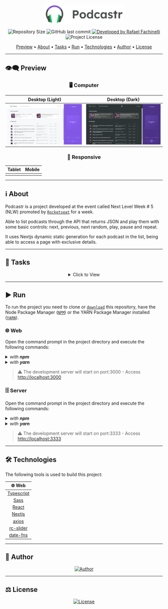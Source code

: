 <p align="center">
  <img alt="Podcastr" src=".github/banner.svg" width="250px"/>
</p>

<p align="center"> 
  <img alt="Repository Size" src="https://img.shields.io/github/repo-size/rafaelfachinelli/podcastr?color=9f75ff&style=for-the-badge">
  <img alt="GitHub last commit" src="https://img.shields.io/github/last-commit/rafaelfachinelli/podcastr?color=9f75ff&style=for-the-badge">
  <a href="https://github.com/rafaelfachinelli">
    <img alt="Developed by Rafael Fachinelli" src="https://img.shields.io/badge/Developer-Rafael_Fachinelli-%9f75ff?color=9f75ff&style=for-the-badge">
  </a>
  <img alt="Project License" src="https://img.shields.io/github/license/rafaelfachinelli/podcastr?color=9f75ff&style=for-the-badge"/>
</p>

<p align="center">
 <a href="#eye_speech_bubble-preview">Preview</a> •
 <a href="#information_source-about">About</a> •
 <a href="#memo-tasks">Tasks</a> •
 <a href="#arrow_forward-run">Run</a> •
 <a href="#hammer_and_wrench-technologies">Technologies</a> •
 <a href="#boy-author">Author</a> •
 <a href="#balance_scale-license">License</a>
</p>

---
## :eye_speech_bubble: **Preview**

<div align="center">

### :desktop_computer: Computer
  
|Desktop (Light)|Desktop (Dark)|
|:---:|:---:|
|<kbd><img src=".github/previews/desktop_preview_light.jpg" alt="Desktop"/></kbd>|<kbd><img src=".github/previews/desktop_preview_dark.jpg" alt="Desktop"/></kbd>|

### :iphone: Responsive

|Tablet|Mobile|
|:---:|:---:|
|||

</div>
  
---
## :information_source: About

Podcastr is a project developed at the event called Next Level Week # 5 (NLW) promoted by [`Rocketseat`](https://rocketseat.com.br) for a week.

Able to list podcasts through the API that returns JSON and play them with some basic controls: next, previous, next random, play, pause and repeat.

It uses Nextjs dynamic static generation for each podcast in the list, being able to access a page with exclusive details.

---
## :memo: **Tasks**

<div align="center">
<details>
<summary>Click to View</summary>

|State|Task|
|:---:|:---|
|:heavy_check_mark:|Prepare Global CSS|
|:heavy_check_mark:|Add images and icons|
|:heavy_check_mark:|Set font family|
|:heavy_check_mark:|Header component|
|:heavy_check_mark:|Create player context api state|
|:heavy_check_mark:|Player component|
|:heavy_check_mark:|Configure JSON server|
|:heavy_check_mark:|Create Home page|
|:heavy_check_mark:|Style Home page|
|:heavy_check_mark:|Create Episode page|
|:heavy_check_mark:|Style Episode page|
|:heavy_check_mark:|Style buttons|
|:heavy_check_mark:|Update Readme|
|:heavy_check_mark:|Create license|

</details>
</div>

---
## :arrow_forward: **Run**

To run the project you need to clone or [`download`](https://github.com/rafaelfachinelli/podcastr/archive/main.zip) this repository, have the Node Package Manager ([`NPM`](https://www.npmjs.com/get-npm)) or the YARN Package Manager installed ([`YARN`](https://yarnpkg.com/getting-started)).

### :globe_with_meridians: **Web**

Open the command prompt in the project directory and execute the following commands:

<details>
  <summary><i>with <b>npm</b></i></summary>
  
  ```bash
  # Install dependencies
  $ npm install

  # Start development server
  $ npm start
  ```
  
</details>

<details>
  <summary><i>with <b>yarn</b></i></summary>
  
  ```bash
  # Install dependencies
  $ yarn

  # Start development server
  $ yarn dev

  ```

</details>

> ⚠️ The development server will start on port:3000 - Access <http://localhost:3000>

### :file_cabinet: **Server**

Open the command prompt in the project directory and execute the following commands:

<details>
  <summary><i>with <b>npm</b></i></summary>
  
  ```bash
  # Install dependencies
  $ npm install

  # Start development server
  $ npm run server
  ```
  
</details>

<details>
  <summary><i>with <b>yarn</b></i></summary>
  
  ```bash
  # Install dependencies
  $ yarn

  # Start development server
  $ yarn server

  ```

</details>

> ⚠️ The development server will start on port:3333 - Access <http://localhost:3333>

---
## :hammer_and_wrench: **Technologies**

The following tools is used to build this project:

<div align="center">

|:globe_with_meridians: Web|
|:---:|
|[Typescript](https://example.com)|
|[Sass](https://example.com)|
|[React](https://example.com)|
|[Nextjs](https://example.com)|
|[axios](https://example.com)|
|[rc-slider](https://example.com)|
|[date-fns](https://example.com)|

</div>

---
## :boy: **Author**

<div align="center">
  
[![Author](https://github.com/rafaelfachinelli/rafaelfachinelli/blob/master/.github/author.svg)](https://www.linkedin.com/in/rafaelfachinelli/)

</div>

---
## :balance_scale: **License**

<div align="center">
  
[![License](https://github.com/rafaelfachinelli/rafaelfachinelli/blob/master/.github/license.svg)](./LICENSE)

</div>
